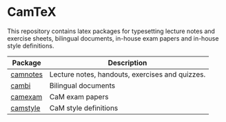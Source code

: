 # CamTeX
This repository contains latex packages for typesetting lecture notes and exercise sheets, bilingual documents, in-house exam papers and in-house style definitions.

| Package                             | Description                                     |
| ---------------------------------   | ------------------------------------------------|
| [camnotes](tex/latex/camnotes/)     | Lecture notes, handouts, exercises and quizzes. |
| [cambi](tex/latex/cambi/)           | Bilingual documents                             |
| [camexam](tex/latex/camexam/)       | CaM exam papers                                 |
| [camstyle](tex/latex/camstyle/)     | CaM style definitions                           | 

